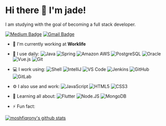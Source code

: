 # Hi there 👋 I'm jade!

I am studying with the goal of becoming a full stack developer.

[![Medium Badge](https://img.shields.io/badge/-@dev-jadepark-000000?style=plastic&labelColor=000000&logo=Medium&link=https://medium.com/@dev-jadepark/)](https://medium.com/@dev-jadepark)
[![Gmail Badge](https://img.shields.io/badge/-dev.jadepark@gmail.com-c14438?style=plastic&logo=Gmail&logoColor=white&link=mailto:dev.jadepark@gmail.com)](mailto:dev.jadepark@gmail.com)

- 🏢 I'm currently working at **Worklife**
- 🚀 I use daily:
  ![Java](https://img.shields.io/badge/-java-3f4441?style=plastic&logo=java)
  ![Spring](https://img.shields.io/badge/-spring-3f4441?style=plastic&logo=Spring)
  ![Amazon AWS](https://img.shields.io/badge/Amazon%20AWS-232F3E?style=plastic&logo=amazon-aws)
  ![PostgreSQL](https://img.shields.io/badge/-PostgreSQL-336791?style=plastic&logo=postgresql)
  ![Oracle](https://img.shields.io/badge/-Oracle-336791?style=plastic&logo=oracle)
  ![Vue.js](https://img.shields.io/badge/-Vue.js-3b2e5a?style=plastic&logo=vue.js)
  ![Git](https://img.shields.io/badge/-Git-black?style=plastic&logo=git)

- 💻 I work using:
  ![Shell](https://img.shields.io/badge/-Shell-blasck?style=plastic&logo=Shell)
  ![IntelliJ](https://img.shields.io/badge/-IntelliJ-007ACC?style=plastic&logo=IntelliJ)
  ![VS Code](https://img.shields.io/badge/-VS%20Code-007ACC?style=plastic&logo=visual-studio-code)
  ![Jenkins](https://img.shields.io/badge/-Jenkins-black?style=plastic&logo=Jenkins)
  ![GitHub](https://img.shields.io/badge/-GitHub-181717?style=plastic&logo=github)
  ![GitLab](https://img.shields.io/badge/-GitLab-FCA121?style=plastic&logo=gitlab)
- ⚙️ I also use and work:
  ![JavaScript](https://img.shields.io/badge/-JavaScript-black?style=plastic&logo=javascript)
  ![HTML5](https://img.shields.io/badge/-HTML5-E34F26?style=plastic&logo=html5&logoColor=white)
  ![CSS3](https://img.shields.io/badge/-CSS3-1572B6?style=plastic&logo=css3)
- 🌱 Learning all about:
  ![Flutter](https://img.shields.io/badge/-Flutter-black?style=plastic&logo=Flutter)
  ![Node.JS](https://img.shields.io/badge/-Node.JS-black?style=plastic&logo=Node.js)
  ![MongoDB](https://img.shields.io/badge/-MongoDB-black?style=plastic&logo=mongodb)
- ⚡️ Fun fact: 

[![moshfiqrony's github stats](https://github-readme-stats.vercel.app/api?username=dev-jadepark&theme=dark&show_icons=true)](https://github.com/moshfiqrony)
